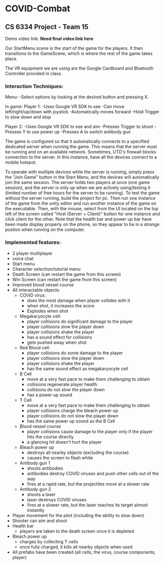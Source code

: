 # COVID-Combat
## CS 6334 Project - Team 15

Demo video link: **Need final video link here**


Our StartMenu scene is the start of the game for the players. It then transitions to the GameScene, which is where the rest of the game takes place.

The VR equipment we are using are the Google Cardboard and Bluetooth Controller provided in class.

### Interaction Techniques:
Menu:
-Select options by looking at the desired button and pressing X.


In game:
Player 1: 
-Uses Google VR SDK to see
-Can move left/right/up/down with joystick
-Automatically moves forward
-Hold Trigger to slow down and stop

Player 2:
-Uses Google VR SDK to see and aim
-Presses Trigger to shoot
-Presses Y to use power up
-Presses A to switch antibody gun

The game is configured so that it automatically connects to a specified dedicated server when running the game. This means that the server must be running and on an available network. Sometimes, UTD's firewall blocks connection to the server. In this instance, have all the devices connect to a mobile hotspot. 

To operate with multiple devices while the server is running, simply press the "Join Game" button in the Start Menu, and the devices will automatically join the same session. The server holds two players at once (one game session), and the server is only up when we are actively using/testing it (limited number of free hours for the server to be running). To test the game without the server running, build the project for pc. Then run one instance of the game from the unity editor and run another instance of the game on the executable. Then, with the mouse, select from the UI located on the top left of the screen called "Host (Server + Client)" button for one instance and click client for the other. Note that the health bar and power up bar have been made display properly on the phone, so they appear to be in a strange postion when running on the computer.

### Implemented features:
- 2 player multiplayer
- voice chat
- Start menu
- Character selection/tutorial menu
- Death Screen (can restart the game from this screen)
- Win Screen (can restart the game from this screen)
- Improved blood vessel course
- All interactable objects:
   - COVID virus:
     - does the most damage when player collides with it
     - when shot, it increases the score
     - Explodes when shot
   - Megakaryocyte cell:
     - player collisions do significant damage to the player
     - player collisions slow the player down
     - player collisions shake the player
     - has a sound effect for collisions
     - gets pushed away when shot
   - Red Blood cell:
     - player collisions do some damage to the player
     - player collisions slow the player down
     - player collisions shake the player
     - has the same sound effect as megakaryocyte cell
   - B Cell
     - move at a very fast pace to make them challenging to obtain
     - collisions regenerate player health
     - collisions do not slow the player down
     - has a power up sound
   - T Cell
     - move at a very fast pace to make them challenging to obtain
     - player collisions charge the bleach power up
     - player collisions do not slow the player down
     - has the same power up sound as the B Cell
   - Blood vessel course
     - player collisions cause damage to the player only if the player hits the course directly
     - a glancing hit doesn't hurt the player
   - Bleach power up
     - destroys all nearby objects (excluding the course)
     - causes the screen to flash white
   - Antibody gun 1
     - shoots antibodies
     - antibodies destroy COVID viruses and push other cells out of the way
     - fires at a rapid rate, but the projectiles move at a slower rate
   - Antibody gun 2
     - shoots a laser
     - laser destroys COVID viruses
     - fires at a slower rate, but the laser reaches its target almost instantly
- Player movement for the pilot (including the ability to slow down)
- Shooter can aim and shoot
- Health bar
  - players are taken to the death screen once it is depleted
- Bleach power up
  - charges by collecting T cells
  - once fully charged, it kills all nearby objects when used
- All prefabs have been created (all cells, the virus, course components, player)

